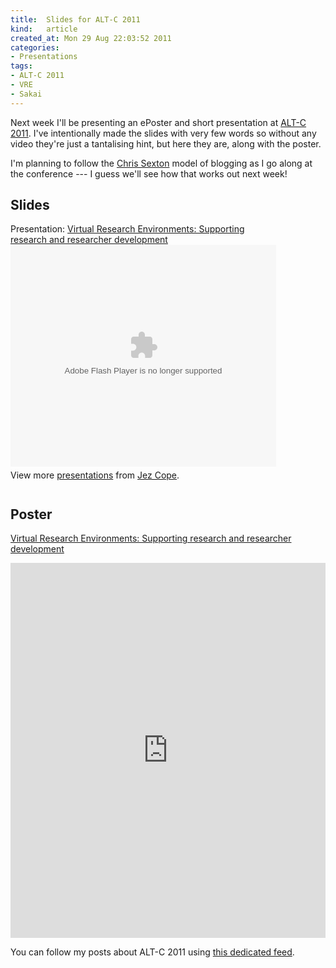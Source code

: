 ```yaml
---
title:  Slides for ALT-C 2011
kind:   article
created_at: Mon 29 Aug 22:03:52 2011
categories:
- Presentations
tags:
- ALT-C 2011
- VRE
- Sakai
---
```


Next week I'll be presenting an ePoster and short presentation at [ALT-C
2011][]. I've intentionally made the slides with very few words so without any
video they're just a tantalising hint, but here they are, along with the
poster.

I'm planning to follow the [Chris Sexton][] model of blogging as I go along at
the conference --- I guess we'll see how that works out next week!

[ALT-C 2011]: http://www.alt.ac.uk/altc/alt-c-2011
[Chris Sexton]: http://cicsdir.blogspot.com/

## Slides

<div style="width:425px" id="__ss_9061070">Presentation: <a href="http://www.slideshare.net/jezcope/virtual-research-environments-supporting-research-and-researcher-development" title="Virtual Research Environments: Supporting research and researcher development">Virtual Research Environments: Supporting research and researcher development</a><object id="__sse9061070" width="425" height="355"><param name="movie" value="http://static.slidesharecdn.com/swf/ssplayer2.swf?doc=eposter0210slides-110829161623-phpapp02&stripped_title=virtual-research-environments-supporting-research-and-researcher-development&userName=jezcope" /><param name="allowFullScreen" value="true"/><param name="allowScriptAccess" value="always"/><embed name="__sse9061070" src="http://static.slidesharecdn.com/swf/ssplayer2.swf?doc=eposter0210slides-110829161623-phpapp02&stripped_title=virtual-research-environments-supporting-research-and-researcher-development&userName=jezcope" type="application/x-shockwave-flash" allowscriptaccess="always" allowfullscreen="true" width="425" height="355"></embed></object><div style="padding:5px 0 12px">View more <a href="http://www.slideshare.net/">presentations</a> from <a href="http://www.slideshare.net/jezcope">Jez Cope</a>.</div></div>

## Poster

<a title="View Virtual Research Environments: Supporting research and researcher development on Scribd" href="http://www.scribd.com/doc/63641777/Virtual-Research-Environments-Supporting-research-and-researcher-development">Virtual Research Environments: Supporting research and researcher development</a>

<iframe class="scribd_iframe_embed" src="http://www.scribd.com/embeds/63641777/content?start_page=1&view_mode=list&access_key=key-p0g9i5msb6jp71uy06s" data-auto-height="true" data-aspect-ratio="0.706697459584296" scrolling="no" id="doc_11531" width="100%" height="600" frameborder="0"></iframe>

<script type="text/javascript">(function() { var scribd = document.createElement("script"); scribd.type = "text/javascript"; scribd.async = true; scribd.src = "http://www.scribd.com/javascripts/embed_code/inject.js"; var s = document.getElementsByTagName("script")[0]; s.parentNode.insertBefore(scribd, s); })();</script>

You can follow my posts about ALT-C 2011 using [this dedicated
feed](/feeds/tag/alt-c-2011.xml).
